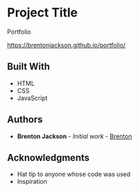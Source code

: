 # Project Title

Portfolio

https://brentonjackson.github.io/portfolio/


## Built With

* HTML
* CSS
* JavaScript



## Authors

* **Brenton Jackson** - *Initial work* - [Brenton](https://github.com/brentonjackson)



## Acknowledgments

* Hat tip to anyone whose code was used
* Inspiration



